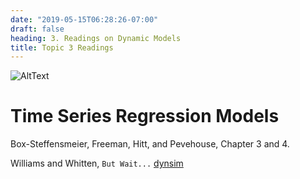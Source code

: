 ```yaml
---
date: "2019-05-15T06:28:26-07:00"
draft: false
heading: 3. Readings on Dynamic Models
title: Topic 3 Readings
---
```



![AltText](/img/HLogo.jpg)

# Time Series Regression Models

Box-Steffensmeier, Freeman, Hitt, and Pevehouse, Chapter 3 and 4.

Williams and Whitten, ``But Wait...`` [dynsim](../pdf/WW.pdf)
